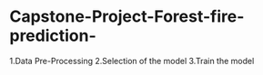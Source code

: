 # Capstone-Project-Forest-fire-prediction-
1.Data Pre-Processing 2.Selection of the model 3.Train the model
